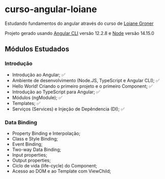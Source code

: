 # curso-angular-loiane
Estudando fundamentos do angular através do curso de [Loiane Groner](https://github.com/loiane)

Projeto gerado usando [Angular CLI](https://github.com/angular/angular-cli) versão 12.2.8 e [Node](https://github.com/nodejs/node) versão 14.15.0

## Módulos Estudados
### Introdução
- Introdução ao Angular; ✅
- Ambiente de desenvolvimento (Node.JS, TypeScript e Angular CLI); ✅
- Hello World! Criando o primeiro projeto e o primeiro Component; ✅
- Introdução ao TypeScript para Angular; ✅
- Módulos (ngModule); ✅
- Templates; ✅
- Serviços (Services) e Injeção de Depêndencia (DI); ✅


### Data Binding
- Property Binding e Interpolação;
- Class e Style Binding;
- Event Binding;
- Two-way Data Binding;
- Input properties;
- Output properties;
- Ciclo de vida (life-cycle) do Component;
- Acesso ao DOM e ao Template com ViewChild;
